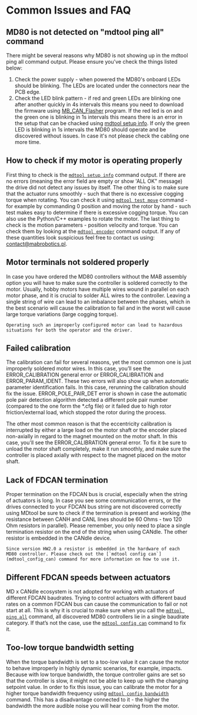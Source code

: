 # Common Issues and FAQ

## MD80 is not detected on "mdtool ping all" command

There might be several reasons why MD80 is not showing up in the mdtool ping all command output. Please ensure you've check the things listed below: 

1. Check the power supply - when powered the MD80's onboard LEDs should be blinking. The LEDs are located under the connectors near the PCB edge.
2. Check the LED blink pattern - if red and green LEDs are blinking one after another quickly in 4s intervals this means you need to download the firmware using [MB_CAN_Flasher](mab_can_flasher) program. If the red led is on and the green one is blinking in 1s intervals this means there is an error in the setup that can be chacked using [mdtool setup info](mdtool_setup_info). If only the green LED is blinking in 1s intervals the MD80 should operate and be discovered without issues. In case it's not please check the cabling one more time. 

## How to check if my motor is operating properly

First thing to check is the [`mdtool setup info`](mdtool_setup_info) command output. If there are no errors (meaning the error field are empty or show 'ALL OK" message) the drive did not detect any issues by itself. The other thing is to make sure that the actuator runs smoothly - such that there is no excessive cogging torque when rotating. You can check it using [`mdtool test move`](mdtool_test_move) command - for example by commanding 0 position and moving the rotor by hand - such test makes easy to determine if there is excessive cogging torque. You can also use the Python/C++ examples to rotate the motor. The last thing to check is the motion parameters - position velocity and torque. You can check them by looking at the [`mdtool encoder`](mdtool_encoder) command output. If any of these quantities look suspicious feel free to contact us using: [contact@mabrobotics.pl](https://www.mabrobotics.pl/contact).

## Motor terminals not soldered properly

In case you have ordered the MD80 controllers without the MAB assembly option you will have to make sure the controller is soldered correctly to the motor. Usually, hobby motors have multiple wires wound in parallel on each motor phase, and it is crucial to solder ALL wires to the controller. Leaving a single string of wire can lead to an imbalance between the phases, which in the best scenario will cause the calibration to fail and in the worst will cause large torque variations (large cogging torque). 

```{warning}
Operating such an improperly configured motor can lead to hazardous situations for both the operator and the driver. 
```

##  Failed calibration

The calibration can fail for several reasons, yet the most common one is just improperly soldered motor wires. In this case, you’ll see the ERROR_CALIBRATION general error or ERROR_CALIBRATION and ERROR_PARAM_IDENT. These two errors will also show up when automatic parameter identification fails. In this case, rerunning the calibration should fix the issue. ERROR_POLE_PAIR_DET error is shown in case the automatic pole pair detection algorithm detected a different pole pair number (compared to the one form the *.cfg file) or it failed due to high rotor friction/external load, which stopped the rotor during the process. 

The other most common reason is that the eccentricity calibration is interrupted by either a large load on the motor shaft or the encoder placed non-axially in regard to the magnet mounted on the motor shaft. In this case, you'll see the ERROR_CALIBRATION general error. To fix it be sure to unload the motor shaft completely, make it run smoothly, and make sure the controller is placed axially with respect to the magnet placed on the motor shaft. 

##  Lack of FDCAN termination

Proper termination on the FDCAN bus is crucial, especially when the string of actuators is long. In case you see some communication errors, or the drives connected to your FDCAN bus string are not discovered correctly using MDtool be sure to check if the termination is present and working (the resistance between CANH and CANL lines should be 60 Ohms - two 120 Ohm resistors in parallel). Please remember, you only need to place a single termination resistor on the end of the string when using CANdle. The other resistor is embedded in the CANdle device. 

```{hint}
Since version HW2.0 a resistor is embedded in the hardware of each MD80 controller. Please check out the [`mdtool config can`](mdtool_config_can) command for more information on how to use it.
```

##  Different FDCAN speeds between actuators

MD x CANdle ecosystem is not adopted for working with actuators of different FDCAN baudrates. Trying to control actuators with different baud rates on a common FDCAN bus can cause the communication to fail or not start at all. This is why it is crucial to make sure when you call the [`mdtool ping all`](mdtool_ping) command, all discovered MD80 controllers lie in a single baudrate category. If that’s not the case, use the [`mdtool config can`](mdtool_config_can) command to fix it. 

##  Too-low torque bandwidth setting

When the torque bandwidth is set to a too-low value it can cause the motor to behave improperly in highly dynamic scenarios, for example, impacts. Because with low torque bandwidth, the torque controller gains are set so that the controller is slow, it might not be able to keep up with the changing setpoint value. In order to fix this issue, you can calibrate the motor for a higher torque bandwidth frequency using [`mdtool config bandwidth`](mdtool_config_bandwidth) command. This has a disadvantage connected to it - the higher the bandwidth the more audible noise you will hear coming from the motor.
